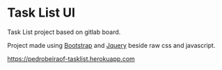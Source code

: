 Task List UI
===================================

Task List project based on gitlab board.

Project made using [Bootstrap](https://getbootstrap.com/) and [Jquery](https://jquery.com/) beside raw css and javascript.

https://pedrobeiraof-tasklist.herokuapp.com
